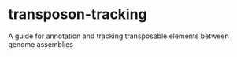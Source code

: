 # transposon-tracking
A guide for annotation and tracking transposable elements between genome assemblies
